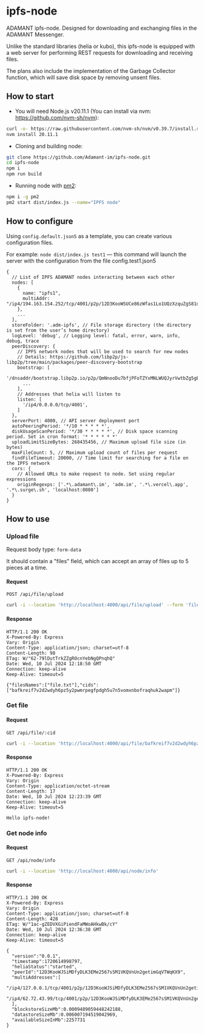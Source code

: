 # ipfs-node
ADAMANT ipfs-node. Designed for downloading and exchanging files in the ADAMANT Messenger. 

Unlike the standard libraries (helia or kubo), this ipfs-node is equipped with a web server for performing REST requests for downloading and receiving files.

The plans also include the implementation of the Garbage Collector function, which will save disk space by removing unsent files.

## How to start
- You will need Node.js v20.11.1 (You can install via nvm: https://github.com/nvm-sh/nvm):
```bash
curl -o- https://raw.githubusercontent.com/nvm-sh/nvm/v0.39.7/install.sh | bash
nvm install 20.11.1
```
- Cloning and building node:
```bash
git clone https://github.com/Adamant-im/ipfs-node.git
cd ipfs-node 
npm i
npm run build
```
- Running node with [pm2](https://github.com/Unitech/pm2):
```bash
npm i -g pm2
pm2 start dist/index.js --name="IPFS node"
```


## How to configure
Using `config.default.json5` as a template, you can create various configuration files. 

For example:
`node dist/index.js test1` — this command will launch the server with the configuration from the file config.test1.json5

```jsonc
{
  // List of IPFS ADAMANT nodes interacting between each other
  nodes: [
    {
      name: "ipfs1",
      multiAddr: "/ip4/194.163.154.252/tcp/4001/p2p/12D3KooWSUCe86zWfas1Lo1UQzXzquZgS81d1DpPPYAuTNjSyniq"
    },
    ...
  ],
  storeFolder: '.adm-ipfs', // File storage directory (the directory is set from the user’s home directory)
  logLevel: 'debug', // Logging level: fatal, error, warn, info, debug, trace
  peerDiscovery: {
    // IPFS network nodes that will be used to search for new nodes
    // Details: https://github.com/libp2p/js-libp2p/tree/main/packages/peer-discovery-bootstrap
    bootstrap: [
      '/dnsaddr/bootstrap.libp2p.io/p2p/QmNnooDu7bfjPFoTZYxMNLWUQJyrVwtbZg5gBMjTezGAJN',
      ...
    ],
    // Addresses that helia will listen to
    listen: [
      '/ip4/0.0.0.0/tcp/4001',
    ]
  },
  serverPort: 4000, // API server deployment port
  autoPeeringPeriod: '*/10 * * * * *', 
  diskUsageScanPeriod: '*/30 * * * * *', // Disk space scanning period. Set in cron format: '* * * * * *'
  uploadLimitSizeBytes: 268435456, // Maximum upload file size (in bytes)
  maxFileCount: 5, // Maximum upload count of files per request
  findFileTimeout: 20000, // Time limit for searching for a file on the IPFS network 
  cors: {
    // Allowed URLs to make request to node. Set using regular expressions 
    originRegexps: ['.*\.adamant\.im', 'adm.im', '.*\.vercel\.app', '.*\.surge\.sh', 'localhost:8080']
  }
}
```

## How to use

### Upload file
Request body type: `form-data`

It should contain a "files" field, which can accept an array of files up to 5 pieces at a time.

#### Request
```POST /api/file/upload```
```bash
curl -i --location 'http://localhost:4000/api/file/upload' --form 'files=@"file.txt"'
```

#### Response
```
HTTP/1.1 200 OK
X-Powered-By: Express
Vary: Origin
Content-Type: application/json; charset=utf-8
Content-Length: 98
ETag: W/"62-79lDutTrkZZgROcnYebNgQPnqhQ"
Date: Wed, 10 Jul 2024 12:18:50 GMT
Connection: keep-alive
Keep-Alive: timeout=5

{"filesNames":["file.txt"],"cids":["bafkreif7v2d2wdyh6pz5y2pwmrpegfpdgh5u7n5vomxnbofraqhuk2wapm"]}
```

### Get file

#### Request
```GET /api/file/:cid```
```bash
curl -i --location 'http://localhost:4000/api/file/bafkreif7v2d2wdyh6pz5y2pwmrpegfpdgh5u7n5vomxnbofraqhuk2wapm'
```

#### Response
```
HTTP/1.1 200 OK
X-Powered-By: Express
Vary: Origin
Content-Type: application/octet-stream
Content-Length: 17
Date: Wed, 10 Jul 2024 12:23:39 GMT
Connection: keep-alive
Keep-Alive: timeout=5

Hello ipfs-node!
```

### Get node info

#### Request
```GET /api/node/info```
```bash
curl -i --location 'http://localhost:4000/api/node/info'
```

#### Response
```
HTTP/1.1 200 OK
X-Powered-By: Express
Vary: Origin
Content-Type: application/json; charset=utf-8
Content-Length: 428
ETag: W/"1ac-gZEDVXGiPiendFaMWoAHkwBk/cY"
Date: Wed, 10 Jul 2024 12:36:38 GMT
Connection: keep-alive
Keep-Alive: timeout=5

{
  "version":"0.0.1",
  "timestamp":1720614998797,
  "heliaStatus":"started",
  "peerId":"12D3KooWJSiMDfyDLK3EMe2567sSM1VKQVnUn2getimGqVTWqKX9",
  "multiAddresses":[
    "/ip4/127.0.0.1/tcp/4001/p2p/12D3KooWJSiMDfyDLK3EMe2567sSM1VKQVnUn2getimGqVTWqKX9",
    "/ip4/62.72.43.99/tcp/4001/p2p/12D3KooWJSiMDfyDLK3EMe2567sSM1VKQVnUn2getimGqVTWqKX9"
  ],
  "blockstoreSizeMb":0.0009489059448242188,
  "datastoreSizeMb":0.006007194519042969,
  "availableSizeInMb":2257731
}
```
